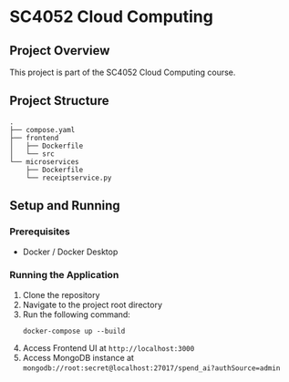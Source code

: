 # SC4052 Cloud Computing

## Project Overview
This project is part of the SC4052 Cloud Computing course.

## Project Structure
```
.
├── compose.yaml
├── frontend
│   ├── Dockerfile
│   └── src
└── microservices
    ├── Dockerfile
    └── receiptservice.py
```

## Setup and Running

### Prerequisites
- Docker / Docker Desktop

### Running the Application
1. Clone the repository
2. Navigate to the project root directory
3. Run the following command:
   ```
   docker-compose up --build
   ```
4. Access Frontend UI at `http://localhost:3000`
5. Access MongoDB instance at `mongodb://root:secret@localhost:27017/spend_ai?authSource=admin`
